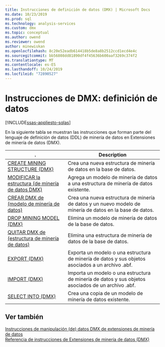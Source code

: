 ```yaml
---
title: Instrucciones de definición de datos (DMX) | Microsoft Docs
ms.date: 10/23/2019
ms.prod: sql
ms.technology: analysis-services
ms.custom: dmx
ms.topic: conceptual
ms.author: owend
ms.reviewer: owend
author: minewiskan
ms.openlocfilehash: 8c20e52eadb614418b5de8a8b2512ccd1ecd4e4c
ms.sourcegitcommit: bb56808dd81890df4f45636b600aaf3269c374f2
ms.translationtype: MT
ms.contentlocale: es-ES
ms.lasthandoff: 10/24/2019
ms.locfileid: "72890527"
---
```

# <a name="dmx-statements---data-definition"></a>Instrucciones de DMX: definición de datos 
[!INCLUDE[ssas-appliesto-sqlas](../includes/ssas-appliesto-sqlas.md)]

  En la siguiente tabla se muestran las instrucciones que forman parte del lenguaje de definición de datos (DDL) de minería de datos en Extensiones de minería de datos (DMX).  
  
|.|Description|  
|---------------|-----------------|  
|[CREATE MINING STRUCTURE &#40;DMX&#41;](../dmx/create-mining-structure-dmx.md)|Crea una nueva estructura de minería de datos en la base de datos.|  
|[MODIFICAR la estructura &#40;de minería de datos DMX&#41;](../dmx/alter-mining-structure-dmx.md)|Agrega un modelo de minería de datos a una estructura de minería de datos existente.|  
|[CREAR DMX de &#40;modelo de minería de datos&#41;](../dmx/create-mining-model-dmx.md)|Crea una nueva estructura de minería de datos y un nuevo modelo de minería de datos en la base de datos.|  
|[DROP MINING MODEL &#40;DMX&#41;](../dmx/drop-mining-model-dmx.md)|Elimina un modelo de minería de datos de la base de datos.|  
|[QUITAR DMX de &#40;estructura de minería de datos&#41;](../dmx/drop-mining-structure-dmx.md)|Elimina una estructura de minería de datos de la base de datos.|  
|[EXPORT &#40;DMX&#41;](../dmx/export-dmx.md)|Exporta un modelo o una estructura de minería de datos y sus objetos asociados a un archivo .abf.|  
|[IMPORT &#40;DMX&#41;](../dmx/import-dmx.md)|Importa un modelo o una estructura de minería de datos y sus objetos asociados de un archivo .abf.|  
|[SELECT INTO &#40;DMX&#41;](../dmx/select-into-dmx.md)|Crea una copia de un modelo de minería de datos existente.|  
  
## <a name="see-also"></a>Ver también  
 [Instrucciones de manipulación &#40;de&#41; datos DMX de extensiones de minería de datos](../dmx/dmx-statements-data-manipulation.md)   
 [Referencia de instrucciones de Extensiones de minería de datos &#40;DMX&#41;](../dmx/data-mining-extensions-dmx-statements.md)  
  
  
